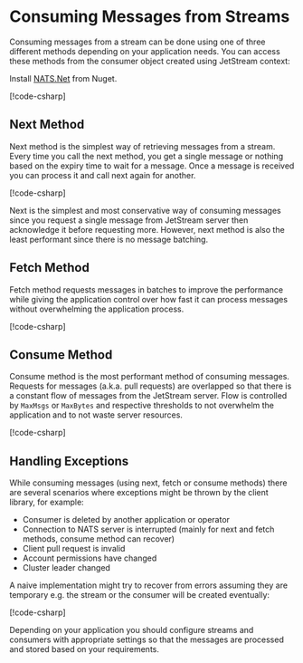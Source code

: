 # Consuming Messages from Streams

Consuming messages from a stream can be done using one of three different methods depending on your application needs.
You can access these methods from the consumer object created using JetStream context:

Install [NATS.Net](https://www.nuget.org/packages/NATS.Net) from Nuget.

[!code-csharp[](../../../tests/NATS.Net.DocsExamples/JetStream/ConsumePage.cs#js)]

## Next Method

Next method is the simplest way of retrieving messages from a stream. Every time you call the next method, you get
a single message or nothing based on the expiry time to wait for a message. Once a message is received you can
process it and call next again for another.

[!code-csharp[](../../../tests/NATS.Net.DocsExamples/JetStream/ConsumePage.cs#consumer-next)]

Next is the simplest and most conservative way of consuming messages since you request a single message from JetStream
server then acknowledge it before requesting more. However, next method is also the least performant since
there is no message batching.

## Fetch Method

Fetch method requests messages in batches to improve the performance while giving the application control over how
fast it can process messages without overwhelming the application process.

[!code-csharp[](../../../tests/NATS.Net.DocsExamples/JetStream/ConsumePage.cs#consumer-fetch)]

## Consume Method

Consume method is the most performant method of consuming messages. Requests for messages (a.k.a. pull requests) are
overlapped so that there is a constant flow of messages from the JetStream server. Flow is controlled by `MaxMsgs`
or `MaxBytes` and respective thresholds to not overwhelm the application and to not waste server resources.

[!code-csharp[](../../../tests/NATS.Net.DocsExamples/JetStream/ConsumePage.cs#consumer-consume)]

## Handling Exceptions

While consuming messages (using next, fetch or consume methods) there are several scenarios where exceptions might be
thrown by the client library, for example:

* Consumer is deleted by another application or operator
* Connection to NATS server is interrupted (mainly for next and fetch methods, consume method can recover)
* Client pull request is invalid
* Account permissions have changed
* Cluster leader changed

A naive implementation might try to recover from errors assuming they are temporary e.g. the stream or the consumer
will be created eventually:

[!code-csharp[](../../../tests/NATS.Net.DocsExamples/JetStream/ConsumePage.cs#consumer-consume-error)]

Depending on your application you should configure streams and consumers with appropriate settings so that the
messages are processed and stored based on your requirements.
